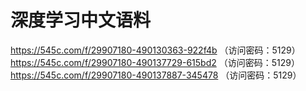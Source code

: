# 深度学习中文语料
https://545c.com/f/29907180-490130363-922f4b
（访问密码：5129）
https://545c.com/f/29907180-490137729-615bd2
（访问密码：5129）
https://545c.com/f/29907180-490137887-345478
（访问密码：5129）
